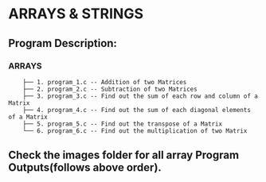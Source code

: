 # ARRAYS & STRINGS

## Program Description:
###	ARRAYS
		├── 1. program_1.c -- Addition of two Matrices
		├── 2. program_2.c -- Subtraction of two Matrices
		├── 3. program_3.c -- Find out the sum of each row and column of a Matrix
		├── 4. program_4.c -- Find out the sum of each diagonal elements of a Matrix
		├── 5. program_5.c -- Find out the transpose of a Matrix
		└── 6. program_6.c -- Find out the multiplication of two Matrix

##  Check the images folder for all array Program Outputs(follows above order).
